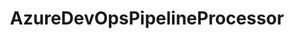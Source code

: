 ---
optionsClassName: AzureDevOpsPipelineProcessorOptions
optionsClassFullName: MigrationTools.Processors.AzureDevOpsPipelineProcessorOptions
configurationSamples:
- name: defaults
  description: 
  code: >-
    {
      "MigrationTools": {
        "ProcessorDefaults": {
          "AzureDevOpsPipelineProcessor": {}
        }
      }
    }
  sampleFor: MigrationTools.Processors.AzureDevOpsPipelineProcessorOptions
- name: Classic
  description: 
  code: >-
    {
      "$type": "AzureDevOpsPipelineProcessorOptions",
      "Enabled": false,
      "MigrateBuildPipelines": true,
      "MigrateReleasePipelines": true,
      "MigrateTaskGroups": true,
      "MigrateVariableGroups": true,
      "MigrateServiceConnections": true,
      "BuildPipelines": null,
      "ReleasePipelines": null,
      "RepositoryNameMaps": null,
      "Enrichers": null,
      "ProcessorEnrichers": null,
      "SourceName": "sourceName",
      "TargetName": "targetName"
    }
  sampleFor: MigrationTools.Processors.AzureDevOpsPipelineProcessorOptions
description: Azure DevOps Processor that migrates Taskgroups, Build- and Release Pipelines.
className: AzureDevOpsPipelineProcessor
typeName: Processors
architecture: v2
options:
- parameterName: BuildPipelines
  type: List
  description: List of Build Pipelines to process. If this is `null` then all Build Pipelines will be processed.
  defaultValue: missng XML code comments
- parameterName: Enabled
  type: Boolean
  description: If set to `true` then the processor will run. Set to `false` and the processor will not run.
  defaultValue: missng XML code comments
- parameterName: Enrichers
  type: List
  description: A list of enrichers that can augment the proccessing of the data
  defaultValue: missng XML code comments
- parameterName: MigrateBuildPipelines
  type: Boolean
  description: Migrate Build Pipelines
  defaultValue: true
- parameterName: MigrateReleasePipelines
  type: Boolean
  description: Migrate Release Pipelines
  defaultValue: true
- parameterName: MigrateServiceConnections
  type: Boolean
  description: Migrate Service Connections **secrets need to be entered manually**
  defaultValue: true
- parameterName: MigrateTaskGroups
  type: Boolean
  description: Migrate Task Groups
  defaultValue: true
- parameterName: MigrateVariableGroups
  type: Boolean
  description: Migrate Valiable Groups
  defaultValue: true
- parameterName: ProcessorEnrichers
  type: List
  description: List of Enrichers that can be used to add more features to this processor. Only works with Native Processors and not legacy Processors.
  defaultValue: missng XML code comments
- parameterName: RefName
  type: String
  description: '`Refname` will be used in the future to allow for using named Options without the need to copy all of the options.'
  defaultValue: missng XML code comments
- parameterName: ReleasePipelines
  type: List
  description: List of Release Pipelines to process. If this is `null` then all Release Pipelines will be processed.
  defaultValue: missng XML code comments
- parameterName: RepositoryNameMaps
  type: Dictionary
  description: Map of Source Repository to Target Repository Names
  defaultValue: missng XML code comments
- parameterName: SourceName
  type: String
  description: missng XML code comments
  defaultValue: missng XML code comments
- parameterName: TargetName
  type: String
  description: missng XML code comments
  defaultValue: missng XML code comments
status: Beta
processingTarget: Pipelines
classFile: /src/MigrationTools.Clients.AzureDevops.Rest/Processors/AzureDevOpsPipelineProcessor.cs
optionsClassFile: /src/MigrationTools.Clients.AzureDevops.Rest/Processors/AzureDevOpsPipelineProcessorOptions.cs

redirectFrom:
- /Reference/v2/Processors/AzureDevOpsPipelineProcessorOptions/
layout: reference
toc: true
permalink: /Reference/Processors/AzureDevOpsPipelineProcessor/
title: AzureDevOpsPipelineProcessor
categories:
- Processors
- v2
topics:
- topic: notes
  path: /Processors/AzureDevOpsPipelineProcessor-notes.md
  exists: false
  markdown: ''
- topic: introduction
  path: /Processors/AzureDevOpsPipelineProcessor-introduction.md
  exists: false
  markdown: ''

---